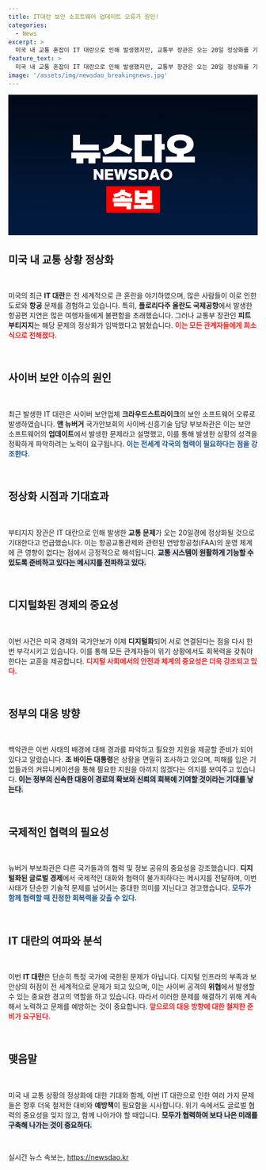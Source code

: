 ```yaml
---
title: IT대란 보안 소프트웨어 업데이트 오류가 원인!
categories:
  - News
excerpt: >
  미국 내 교통 혼잡이 IT 대란으로 인해 발생했지만, 교통부 장관은 오는 20일 정상화를 기대하고 있습니다. 이번 사태는 사이버 공격이 아닌 보안 소프트웨어 오류로 발생했다는 설명이 이어지며, 글로벌 디지털화의 중요성을 다시금 일깨워주고 있습니다.
feature_text: >
  미국 내 교통 혼잡이 IT 대란으로 인해 발생했지만, 교통부 장관은 오는 20일 정상화를 기대하고 있습니다. 이번 사태는 사이버 공격이 아닌 보안 소프트웨어 오류로 발생했다는 설명이 이어지며, 글로벌 디지털화의 중요성을 다시금 일깨워주고 있습니다.
image: '/assets/img/newsdao_breakingnews.jpg'
---
```


<p><img src="/assets/img/newsdao_breakingnews.jpg" alt="bookingtag 속보" /></p>

<h2 data-ke-size="size26">미국 내 교통 상황 정상화</h2>

<p data-ke-size="size16">&nbsp;</p>

<p>미국의 최근 <strong>IT 대란</strong>은 전 세계적으로 큰 혼란을 야기하였으며, 많은 사람들이 이로 인한 도로와 <strong>항공</strong> 문제를 경험하고 있습니다. 특히, <strong>플로리다주 올란도 국제공항</strong>에서 발생한 항공편 지연은 많은 여행자들에게 불편함을 초래했습니다. 그러나 교통부 장관인 <strong>피트 부티지지</strong>는 해당 문제의 정상화가 임박했다고 밝혔습니다. <b><span style="color: #ee2323;">이는 모든 관계자들에게 희소식으로 전해졌다.</span></b></p>

<p data-ke-size="size16">&nbsp;</p>

<h2 data-ke-size="size26">사이버 보안 이슈의 원인</h2>

<p data-ke-size="size16">&nbsp;</p>

<p>최근 발생한 IT 대란은 사이버 보안업체 <strong>크라우드스트라이크</strong>의 보안 소프트웨어 오류로 발생하였습니다. <strong>앤 뉴버거</strong> 국가안보회의 사이버·신흥기술 담당 부보좌관은 이는 보안 소프트웨어의 <strong>업데이트</strong>에서 발생한 문제라고 설명했고, 이를 통해 발생한 상황의 성격을 정확하게 파악하려는 노력이 요구됩니다. <b><span style="color: #1a5490;">이는 전세계 각국의 협력이 필요하다는 점을 강조한다.</span></b></p>

<p data-ke-size="size16">&nbsp;</p>

<h2 data-ke-size="size26">정상화 시점과 기대효과</h2>

<p data-ke-size="size16">&nbsp;</p>

<p>부티지지 장관은 IT 대란으로 인해 발생한 <strong>교통 문제</strong>가 오는 20일경에 정상화될 것으로 기대한다고 언급했습니다. 이는 항공교통관제와 관련된 연방항공청(FAA)의 운영 체계에 큰 영향이 없다는 점에서 긍정적으로 해석됩니다. <b><span style="background-color: #21538527;">교통 시스템이 원활하게 기능할 수 있도록 준비하고 있다는 메시지를 전파하고 있다.</span></b></p>

<p data-ke-size="size16">&nbsp;</p>

<h2 data-ke-size="size26">디지털화된 경제의 중요성</h2>

<p data-ke-size="size16">&nbsp;</p>

<p>이번 사건은 미국 경제와 국가안보가 이제 <strong>디지털화</strong>되어 서로 연결된다는 점을 다시 한번 부각시키고 있습니다. 이를 통해 모든 관계자들이 위기 상황에서도 회복력을 갖춰야 한다는 교훈을 제공합니다. <b><span style="color: #ee2323;">디지털 사회에서의 안전과 체계의 중요성은 더욱 강조되고 있다.</span></b></p>

<p data-ke-size="size16">&nbsp;</p>

<h2 data-ke-size="size26">정부의 대응 방향</h2>

<p data-ke-size="size16">&nbsp;</p>

<p>백악관은 이번 사태의 배경에 대해 경과를 파악하고 필요한 지원을 제공할 준비가 되어 있다고 알렸습니다. <strong>조 바이든 대통령</strong>은 상황을 면밀히 조사하고 있으며, 피해를 입은 기업들과의 커뮤니케이션을 통해 필요한 지원을 아끼지 않겠다는 의지를 보여주고 있습니다. <b><span style="background-color: #21538527;">이는 정부의 신속한 대응이 경로의 확보와 신뢰의 회복에 기여할 것이라는 기대를 낳는다.</span></b></p>

<p data-ke-size="size16">&nbsp;</p>

<h2 data-ke-size="size26">국제적인 협력의 필요성</h2>

<p data-ke-size="size16">&nbsp;</p>

<p>뉴버거 부보좌관은 다른 국가들과의 협력 및 정보 공유의 중요성을 강조했습니다. <strong>디지털화된 글로벌 경제</strong>에서 국제적인 대화와 협력이 불가피하다는 메시지를 전달하며, 이번 사태가 단순한 기술적 문제를 넘어서는 중대한 의미를 지닌다고 경고했습니다. <b><span style="color: #1a5490;">모두가 함께 협력할 때 진정한 회복력을 갖출 수 있다.</span></b></p>

<p data-ke-size="size16">&nbsp;</p>

<h2 data-ke-size="size26">IT 대란의 여파와 분석</h2>

<p data-ke-size="size16">&nbsp;</p>

<p>이번 <strong>IT 대란</strong>은 단순히 특정 국가에 국한된 문제가 아닙니다. 디지털 인프라의 부족과 보안상의 허점이 전 세계적으로 문제가 되고 있으며, 이는 사이버 공격의 <strong>위협</strong>에서 발생할 수 있는 중요한 경고의 역할을 하고 있습니다. 따라서 이러한 문제를 해결하기 위해 계속해서 노력하고 문제를 예방하는 것이 중요합니다. <b><span style="color: #ee2323;">앞으로의 대응 방향에 대한 철저한 준비가 요구된다.</span></b></p>

<p data-ke-size="size16">&nbsp;</p>

<h2 data-ke-size="size26">맺음말</h2>

<p data-ke-size="size16">&nbsp;</p>

<p>미국 내 교통 상황의 정상화에 대한 기대와 함께, 이번 IT 대란으로 인한 여러 가지 문제들은 향후 더욱 철저한 대비와 <strong>예방책</strong>이 필요함을 시사합니다. 위기 속에서도 글로벌 협력의 중요성을 잊지 않고, 함께 나아가야 할 때입니다. <b><span style="background-color: #21538527;">모두가 협력하여 보다 나은 미래를 구축해 나가는 것이 중요하다.</span></b></p>

<p data-ke-size="size16">&nbsp;</p>
실시간 뉴스 속보는, <a href="https://newsdao.kr" rel="dofollow">https://newsdao.kr</a>


